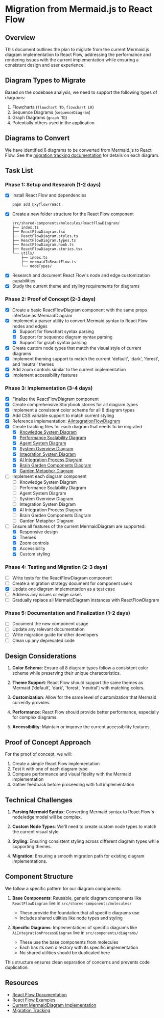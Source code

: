 # Migration from Mermaid.js to React Flow

## Overview

This document outlines the plan to migrate from the current Mermaid.js diagram implementation to React Flow, addressing the performance and rendering issues with the current implementation while ensuring a consistent design and user experience.

## Diagram Types to Migrate

Based on the codebase analysis, we need to support the following types of diagrams:

1. Flowcharts (`flowchart TD`, `flowchart LR`) 
2. Sequence Diagrams (`sequenceDiagram`)
3. Graph Diagrams (`graph TD`)
4. Potentially others used in the application

## Diagrams to Convert

We have identified 8 diagrams to be converted from Mermaid.js to React Flow. See the [migration tracking documentation](../src/shared-components/diagrams/migration-tracking/00-MermaidToReactFlowMigration.md) for details on each diagram.

## Task List

### Phase 1: Setup and Research (1-2 days)

- [x] Install React Flow and dependencies
  ```bash
  pnpm add @xyflow/react
  ```
- [x] Create a new folder structure for the React Flow component
  ```
  src/shared-components/molecules/ReactFlowDiagram/
  ├── index.ts
  ├── ReactFlowDiagram.tsx
  ├── ReactFlowDiagram.styles.ts
  ├── ReactFlowDiagram.types.ts
  ├── ReactFlowDiagram.hook.ts
  ├── ReactFlowDiagram.stories.tsx
  └── utils/
      ├── index.ts
      ├── mermaidToReactFlow.ts
      └── nodeTypes/
  ```
- [x] Research and document React Flow's node and edge customization capabilities
- [x] Study the current theme and styling requirements for diagrams

### Phase 2: Proof of Concept (2-3 days)

- [x] Create a basic ReactFlowDiagram component with the same props interface as MermaidDiagram
- [x] Implement a parser utility to convert Mermaid syntax to React Flow nodes and edges
  - [x] Support for flowchart syntax parsing
  - [x] Support for sequence diagram syntax parsing
  - [x] Support for graph syntax parsing
- [x] Create custom node types that match the visual style of current diagrams
- [x] Implement theming support to match the current 'default', 'dark', 'forest', and 'neutral' themes
- [x] Add zoom controls similar to the current implementation
- [x] Implement accessibility features

### Phase 3: Implementation (3-4 days)

- [x] Finalize the ReactFlowDiagram component
- [x] Create comprehensive Storybook stories for all diagram types
- [x] Implement a consistent color scheme for all 8 diagram types
- [x] Add CSS variable support to match current styling
- [x] Reference implementation: [AiIntegrationFlowDiagram](../src/shared-components/diagrams/AiIntegrationFlowDiagram/AiIntegrationFlowDiagram.tsx)
- [x] Create tracking files for each diagram that needs to be migrated
  - [x] [Knowledge System Diagram](../src/shared-components/diagrams/migration-tracking/01-KnowledgeSystemDiagram.md)
  - [x] [Performance Scalability Diagram](../src/shared-components/diagrams/migration-tracking/02-PerformanceScalabilityDiagram.md)
  - [x] [Agent System Diagram](../src/shared-components/diagrams/migration-tracking/03-AgentSystemDiagram.md)
  - [x] [System Overview Diagram](../src/shared-components/diagrams/migration-tracking/04-SystemOverviewDiagram.md)
  - [x] [Integration System Diagram](../src/shared-components/diagrams/migration-tracking/05-IntegrationSystemDiagram.md)
  - [x] [AI Integration Process Diagram](../src/shared-components/diagrams/migration-tracking/06-AiAutopilotAnalogy.md)
  - [x] [Brain Garden Components Diagram](../src/shared-components/diagrams/migration-tracking/07-CoreComponentsDiagram.md)
  - [x] [Garden Metaphor Diagram](../src/shared-components/diagrams/migration-tracking/08-GardenMetaphorDiagram.md)
- [ ] Implement each diagram component
  - [ ] Knowledge System Diagram
  - [ ] Performance Scalability Diagram
  - [ ] Agent System Diagram
  - [ ] System Overview Diagram
  - [ ] Integration System Diagram
  - [x] AI Integration Process Diagram 
  - [ ] Brain Garden Components Diagram
  - [ ] Garden Metaphor Diagram
- [ ] Ensure all features of the current MermaidDiagram are supported:
  - [x] Responsive design
  - [x] Themes
  - [x] Zoom controls
  - [x] Accessibility
  - [x] Custom styling

### Phase 4: Testing and Migration (2-3 days)

- [ ] Write tests for the ReactFlowDiagram component
- [ ] Create a migration strategy document for component users
- [x] Update one diagram implementation as a test case
- [ ] Address any issues or edge cases
- [ ] Gradually replace all MermaidDiagram instances with ReactFlowDiagram

### Phase 5: Documentation and Finalization (1-2 days)

- [ ] Document the new component usage
- [ ] Update any relevant documentation
- [ ] Write migration guide for other developers
- [ ] Clean up any deprecated code

## Design Considerations

1. **Color Scheme**: Ensure all 8 diagram types follow a consistent color scheme while preserving their unique characteristics.

2. **Theme Support**: React Flow should support the same themes as Mermaid ('default', 'dark', 'forest', 'neutral') with matching colors.

3. **Customization**: Allow for the same level of customization that Mermaid currently provides.

4. **Performance**: React Flow should provide better performance, especially for complex diagrams.

5. **Accessibility**: Maintain or improve the current accessibility features.

## Proof of Concept Approach

For the proof of concept, we will:

1. Create a simple React Flow implementation
2. Test it with one of each diagram type
3. Compare performance and visual fidelity with the Mermaid implementation
4. Gather feedback before proceeding with full implementation

## Technical Challenges

1. **Parsing Mermaid Syntax**: Converting Mermaid syntax to React Flow's node/edge model will be complex.

2. **Custom Node Types**: We'll need to create custom node types to match the current visual style.

3. **Styling**: Ensuring consistent styling across different diagram types while supporting themes.

4. **Migration**: Ensuring a smooth migration path for existing diagram implementations.

## Component Structure

We follow a specific pattern for our diagram components:

1. **Base Components**: Reusable, generic diagram components like `ReactFlowDiagram` live in `src/shared-components/molecules/`
   - These provide the foundation that all specific diagrams use
   - Includes shared utilities like node types and styling

2. **Specific Diagrams**: Implementations of specific diagrams like `AiIntegrationProcessDiagram` live in `src/components/diagrams/`
   - These use the base components from molecules
   - Each has its own directory with its specific implementation
   - No shared utilities should be duplicated here

This structure ensures clean separation of concerns and prevents code duplication.

## Resources

- [React Flow Documentation](https://reactflow.dev/docs/introduction/)
- [React Flow Examples](https://reactflow.dev/examples/)
- [Current MermaidDiagram Implementation](src/shared-components/molecules/MermaidDiagram/MermaidDiagram.tsx)
- [Migration Tracking](../src/shared-components/diagrams/migration-tracking/00-MermaidToReactFlowMigration.md)
